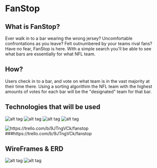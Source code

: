 # FanStop

## What is FanStop?
Ever walk in to a bar wearing the wrong jersey? Uncomfortable confrontations as you leave? Felt outnumbered by your teams rival fans? Have no fear, FanStop is here. With a simple search you'll be able to see what bars are essentially for what NFL team.

## How?
Users check in to a bar, and vote on what team is in the vast majority at their time there. Using a sorting algorithim the NFL team with the highest amounts of votes for each bar will be the "designated" team for that bar.

## Technologies that will be used
![alt tag](https://d21ii91i3y6o6h.cloudfront.net/gallery_images/from_proof/6120/large/1435723400/mean-stack-die-cut.png)
![alt tag](http://streetfightmagcom.b.presscdn.com/wp-content/uploads/mapbox-logo-256.png)
![alt tag](https://pbs.twimg.com/media/CN1Vv8WUcAAeUq4.png)
![alt tag](https://ss1.4sqi.net/img/devsite/fs8_f-5f981e4ace8dae6f10f3084f9c828929.png)


<img src='http://www.becomeablogger.com/wp-content/uploads/2015/06/trello.png' alt='https://trello.com/b/9JTngVCk/fanstop'>
###https://trello.com/b/9JTngVCk/fanstop

## WireFrames & ERD
![alt tag](http://i.imgur.com/HT3hfHK.png)
![alt tag](http://i.imgur.com/HMnaZPY.png)
